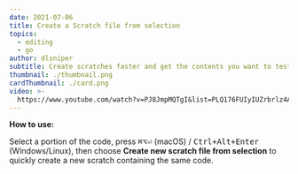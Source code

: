 ```yaml
---
date: 2021-07-06
title: Create a Scratch file from selection
topics:
  - editing
  - go
author: dlsniper
subtitle: Create scratches faster and get the contents you want to test pre-populated
thumbnail: ./thumbnail.png
cardThumbnail: ./card.png
video: >-
  https://www.youtube.com/watch?v=PJ8JmpMQTgI&list=PLQ176FUIyIUZrbrlz4AY1V8VzBJKZyVlW&index=41
---
```


**How to use:**

Select a portion of the code, press <kbd>⌘⌥⏎</kbd> (macOS) / <kbd>Ctrl+Alt+Enter</kbd> (Windows/Linux), then choose **Create new scratch file from selection** to quickly create a new scratch containing the same code.

